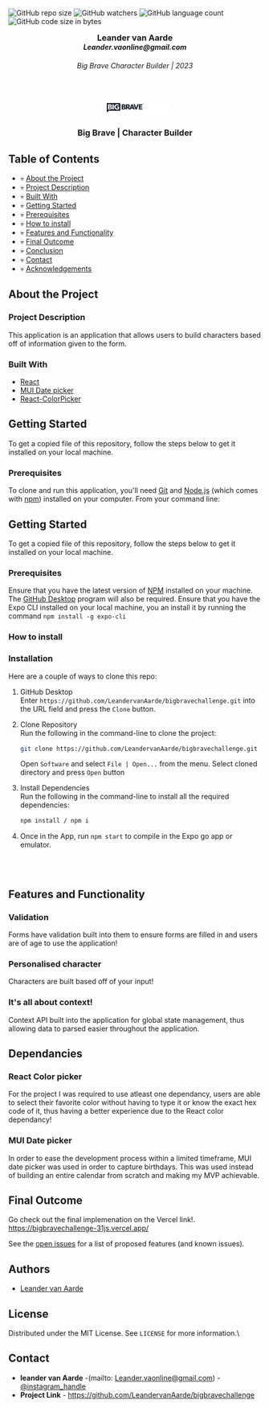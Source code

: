 <!-- Repository Information & Links-->
<br />

![GitHub repo size](https://img.shields.io/github/repo-size/LeandervanAarde/stencil)
![GitHub watchers](https://img.shields.io/github/watchers/LeandervanAarde/stencil)
![GitHub language count](https://img.shields.io/github/languages/count/LeandervanAarde/stencil)
![GitHub code size in bytes](https://img.shields.io/github/languages/code-size/LeandervanAarde/stencil)


<!-- LeandervanAarde/FikaClothing -->

<!-- HEADER SECTION -->
<h3 align="center" style="padding:0;margin:0;">Leander van Aarde</h3>
<h5 align="center" style="padding:0;margin:0;">Leander.vaonline@gmail.com</h5>
<h6 align="center">Big Brave Character Builder | 2023</h6>
</br>
<p align="center">

  <a href="https://github.com/LeandervanAarde/stencil">
    <img src="/src/Assets/READMEASSETS/bigbrave.png" alt="Logo" width="140">
  </a>
<!-- https://drive.google.com/file/d/19JkfDgvGLzHQ1AVMvgv9rLTFR0HzJBVq/view?usp=sharing -->
  
  <h3 align="center">Big Brave | Character Builder</h3>


<!-- TABLE OF CONTENTS -->

## Table of Contents

* :skull:  [About the Project](#about-the-project)
* :skull:  [Project Description](#project-description)
* :skull:  [Built With](#built-with)
* :skull:  [Getting Started](#getting-started)
* :skull:  [Prerequisites](#prerequisites)
* :skull:  [How to install](#how-to-install)
* :skull:  [Features and Functionality](#features-and-functionality)
* :skull:  [Final Outcome](#final-outcome)
* :skull:  [Conclusion](#conclusion)
* :skull:  [Contact](#contact)
* :skull:  [Acknowledgements](#acknowledgements)

<!--PROJECT DESCRIPTION-->
## About the Project

### Project Description
This application is an application that allows users to build characters based off of information given to the form.

### Built With
* [React](https://react.dev/)
* [MUI Date picker](https://mui.com/x/react-date-pickers/date-picker/)
* [React-ColorPicker](https://react.dev/)

## Getting Started

To get a copied file of this repository, follow the steps below to get it installed on your local machine. 

### Prerequisites

To clone and run this application, you'll need [Git](https://git-scm.com) and [Node.js](https://nodejs.org/en/download/) (which comes with [npm](http://npmjs.com)) installed on your computer. From your command line:

## Getting Started

To get a copied file of this repository, follow the steps below to get it installed on your local machine. 

### Prerequisites

Ensure that you have the latest version of [NPM](https://www.npmjs.com/) installed on your machine. The [GitHub Desktop](https://desktop.github.com/) program will also be required.
Ensure that you have the Expo CLI installed on your local machine, you an install it by running the command  `npm install -g expo-cli`

### How to install

### Installation
Here are a couple of ways to clone this repo:


1. GitHub Desktop </br>
Enter `https://github.com/LeandervanAarde/bigbravechallenge.git` into the URL field and press the `Clone` button.

2. Clone Repository </br>
Run the following in the command-line to clone the project:
   ```sh
   git clone https://github.com/LeandervanAarde/bigbravechallenge.git
   ```
    Open `Software` and select `File | Open...` from the menu. Select cloned directory and press `Open` button
3. Install Dependencies </br>
Run the following in the command-line to install all the required dependencies:
   ```sh
   npm install / npm i
   ```
5. Once in the App, run  ```npm start``` to compile in the Expo go app or emulator.

</br>
 </br>

<!-- FEATURES AND FUNCTIONALITY-->
<!-- You can add the links to all of your imagery at the bottom of the file as references -->
## Features and Functionality

### Validation
Forms have validation built into them to ensure forms are filled in and users are of age to use the application!

### Personalised character
Characters are built based off of your input! 

### It's all about context!
Context API built into the application for global state management, thus allowing data to parsed easier throughout the application. 

## Dependancies 
### React Color picker
For the project I was required to use atleast one dependancy, users are able to select their favorite color without having to type it or know the exact hex code of it, thus having a better experience due to the React color dependancy! 

### MUI Date picker
In order to ease the development process within a limited timeframe, MUI date picker was used in order to capture birthdays. This was used instead of building an entire calendar from scratch and making my MVP achievable. 



<!-- MOCKUPS -->
## Final Outcome
Go check out the final implemenation on the Vercel link!. 
https://bigbravechallenge-31js.vercel.app/


See the [open issues](https://github.com/LeandervanAarde/bigbravechallenge/issues) for a list of proposed features (and known issues).

<!-- AUTHORS -->
## Authors

* [Leander van Aarde](https://github.com/LeandervanAarde/bigbravechallenge)

<!-- LICENSE -->
## License

Distributed under the MIT License. See `LICENSE` for more information.\

<!-- LICENSE -->
## Contact

* **leander van Aarde** -(mailto: Leander.vaonline@gmail.com) - [@instagram_handle](https://www.instagram.com/_.leander_e/) 
* **Project Link** - https://github.com/LeandervanAarde/bigbravechallenge
